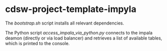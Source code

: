 # cdsw-project-template-impyla

The _bootstrap.sh_ script installs all relevant dependencies.

The Python script _access_impala_via_python.py_ connects to the impala deamon (directly or via load balancer) and retrieves a list of available tables, which is printed to the console.

